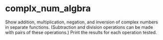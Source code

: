 # complx_num_algbra

Show addition, multiplication, negation, and inversion of complex numbers in separate functions. (Subtraction and division operations can be made with pairs of these operations.) Print the results for each operation tested.
